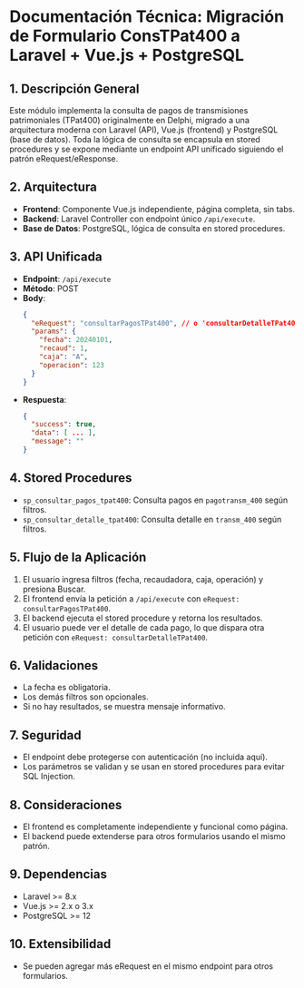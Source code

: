# Documentación Técnica: Migración de Formulario ConsTPat400 a Laravel + Vue.js + PostgreSQL

## 1. Descripción General
Este módulo implementa la consulta de pagos de transmisiones patrimoniales (TPat400) originalmente en Delphi, migrado a una arquitectura moderna con Laravel (API), Vue.js (frontend) y PostgreSQL (base de datos). Toda la lógica de consulta se encapsula en stored procedures y se expone mediante un endpoint API unificado siguiendo el patrón eRequest/eResponse.

## 2. Arquitectura
- **Frontend**: Componente Vue.js independiente, página completa, sin tabs.
- **Backend**: Laravel Controller con endpoint único `/api/execute`.
- **Base de Datos**: PostgreSQL, lógica de consulta en stored procedures.

## 3. API Unificada
- **Endpoint**: `/api/execute`
- **Método**: POST
- **Body**:
  ```json
  {
    "eRequest": "consultarPagosTPat400", // o 'consultarDetalleTPat400'
    "params": {
      "fecha": 20240101,
      "recaud": 1,
      "caja": "A",
      "operacion": 123
    }
  }
  ```
- **Respuesta**:
  ```json
  {
    "success": true,
    "data": [ ... ],
    "message": ""
  }
  ```

## 4. Stored Procedures
- `sp_consultar_pagos_tpat400`: Consulta pagos en `pagotransm_400` según filtros.
- `sp_consultar_detalle_tpat400`: Consulta detalle en `transm_400` según filtros.

## 5. Flujo de la Aplicación
1. El usuario ingresa filtros (fecha, recaudadora, caja, operación) y presiona Buscar.
2. El frontend envía la petición a `/api/execute` con `eRequest: consultarPagosTPat400`.
3. El backend ejecuta el stored procedure y retorna los resultados.
4. El usuario puede ver el detalle de cada pago, lo que dispara otra petición con `eRequest: consultarDetalleTPat400`.

## 6. Validaciones
- La fecha es obligatoria.
- Los demás filtros son opcionales.
- Si no hay resultados, se muestra mensaje informativo.

## 7. Seguridad
- El endpoint debe protegerse con autenticación (no incluida aquí).
- Los parámetros se validan y se usan en stored procedures para evitar SQL Injection.

## 8. Consideraciones
- El frontend es completamente independiente y funcional como página.
- El backend puede extenderse para otros formularios usando el mismo patrón.

## 9. Dependencias
- Laravel >= 8.x
- Vue.js >= 2.x o 3.x
- PostgreSQL >= 12

## 10. Extensibilidad
- Se pueden agregar más eRequest en el mismo endpoint para otros formularios.
